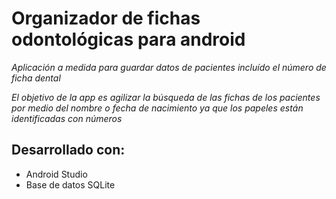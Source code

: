 # Organizador de fichas odontológicas para android

_Aplicación a medida para guardar datos de pacientes incluído el número de ficha dental_

_El objetivo de la app es agilizar la búsqueda de las fichas de los pacientes por medio del nombre o fecha de nacimiento ya que los papeles están identificadas con números_

## Desarrollado con:

- Android Studio
- Base de datos SQLite